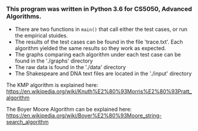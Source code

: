 ### This program was written in Python 3.6 for CS5050, Advanced Algorithms.

* There are two functions in `main()` that call either the test cases, or run the empirical stuides.
* The results of the test cases can be found in the file 'trace.txt'. Each algorithm yielded the same results so they work as expected.
* The graphs comparing each algorithm under each test case can be found in the './graphs' directory
* The raw data is found in the './data' directory
* The Shakespeare and DNA text files are located in the './input' directory

The KMP algorithm is explained here: https://en.wikipedia.org/wiki/Knuth%E2%80%93Morris%E2%80%93Pratt_algorithm


The Boyer Moore Algorithm can be explained here: https://en.wikipedia.org/wiki/Boyer%E2%80%93Moore_string-search_algorithm